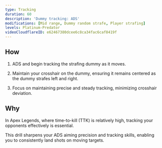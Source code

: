 ```yaml
---
type: Tracking
duration: 60
description: 'Dummy tracking: ADS'
modifications: [Mid range, Dummy random strafe, Player strafing]
levels: Platinum-Predator
videoCloudflareID: e62467380dcee6c8ca34fac6caf8419f
---
```


## How

1. ADS and begin tracking the strafing dummy as it moves.

2. Maintain your crosshair on the dummy, ensuring it remains centered as the dummy strafes left and right.

3. Focus on maintaining precise and steady tracking, minimizing crosshair deviation.

## Why

In Apex Legends, where time-to-kill (TTK) is relatively high, tracking your opponents effectively is essential.

This drill sharpens your ADS aiming precision and tracking skills, enabling you to consistently land shots on moving targets.
